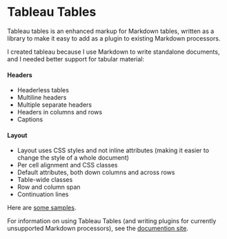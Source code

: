 # Tableau Tables

Tableau tables is an enhanced markup for Markdown tables, written as a library to
make it easy to add as a plugin to existing Markdown processors.

I created tableau because I use Markdown to write standalone documents,
and I needed better support for tabular material:

#### Headers

* Headerless tables
* Multiline headers
* Multiple separate headers
* Headers in columns and rows
* Captions

#### Layout

* Layout uses CSS styles and not inline attributes (making it easier to
  change the style of a whole document)
* Per cell alignment and CSS classes
* Default attributes, both down columns and across rows
* Table-wide classes
* Row and column span
* Continuation lines

Here are [some samples](https://tableau-tables.github.io/samples/).

For information on using Tableau Tables (and writing plugins for currently
unsupported Markdown processors), see the [documention
site](https://tableau-tables.github.io).
